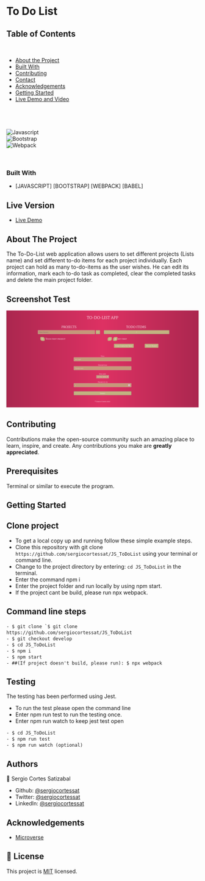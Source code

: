 # To Do List

## Table of Contents
  <br />

* [About the Project](#about-the-project)
* [Built With](#built-with)
* [Contributing](#contributing)
* [Contact](#authors)
* [Acknowledgements](#acknowledgements) 
* [Getting Started](#getting-started) 
* [Live Demo and Video](#live-version) 

#
<br />

![Javascript](https://img.shields.io/badge/Javascript-3776AB?style=for-the-badge&logo=javascript&logoColor=white) <br/>
![Bootstrap](https://img.shields.io/badge/Bootstrap-092E20?style=for-the-badge&logo=bootstrap&logoColor=white) <br/>
![Webpack](https://img.shields.io/badge/Webpack-092E20?style=for-the-badge&logo=webpack&logoColor=white) <br/>


<br />

### Built With

* [JAVASCRIPT] [BOOTSTRAP] [WEBPACK] [BABEL]

## Live Version

* [Live Demo](https://sergiocortessat.github.io/JS_ToDoList/) 

<!-- ABOUT THE PROJECT   -->
## About The Project
The To-Do-List web application allows users to set different projects (Lists name) and set different to-do items for each project individually. Each project can hold as many to-do-items as the user wishes. He can edit its information, mark each to-do task as completed, clear the completed tasks and delete the main project folder.


## Screenshot Test

<p align="center">
  <img height="auto" src="Screenshot.png">
</p>



## Contributing

Contributions make the open-source community such an amazing place to learn, inspire, and create. Any contributions you make are **greatly appreciated**.

## Prerequisites

Terminal or similar to execute the program.


## Getting Started


## Clone project

- To get a local copy up and running follow these simple example steps.
- Clone this repository with git clone ```https://github.com/sergiocortessat/JS_ToDoList``` using your terminal or command line.
- Change to the project directory by entering: ```cd JS_ToDoList``` in the terminal.
- Enter the command npm i
- Enter the project folder and run locally by using npm start.
- If the project cant be build, please run npx webpack.

## Command line steps
```
- $ git clone `$ git clone https://github.com/sergiocortessat/JS_ToDoList
- $ git checkout develop
- $ cd JS_ToDoList
- $ npm i
- $ npm start
- ##(If project doesn't build, please run): $ npx webpack
```

## Testing

The testing has been performed using Jest. 

- To run the test please open the command line
- Enter npm run test to run the testing once.
- Enter npm run watch to keep jest test open

```
- $ cd JS_ToDoList
- $ npm run test
- $ npm run watch (optional)
```

## Authors

👤 Sergio Cortes Satizabal

- Github: [@sergiocortessat](https://github.com/sergiocortessat)
- Twitter: [@sergiocortessat](https://twitter.com/sergiocortessat)
- LinkedIn: [@sergiocortessat](www.linkedin.com/in/sergio-cortes-satizabal-3b452194)


<!-- ACKNOWLEDGEMENTS -->
## Acknowledgements

* [Microverse](https://www.microverse.org/)


## 📝 License

This project is [MIT](https://github.com/sergiocortessat/sergiocortessat/blob/main/LICENSE) licensed.


